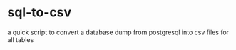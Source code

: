 # sql-to-csv
a quick script to convert a database dump from postgresql into csv files for all tables
